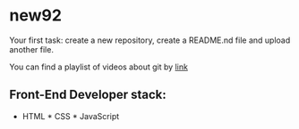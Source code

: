 # new92
Your first task: create a new repository, create a README.nd file and upload another file.

You can find a playlist of videos about git by [link](https://www.youtube.com/watch?v=qgofSZFTuVc)

## Front-End Developer stack:

* HTML
﻿﻿* CSS
﻿﻿* JavaScript
